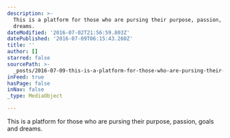 ```yaml
---
description: >-
  This is a platform for those who are pursing their purpose, passion, goals and
  dreams.
dateModified: '2016-07-02T21:56:59.803Z'
datePublished: '2016-07-09T06:15:43.260Z'
title: ''
author: []
starred: false
sourcePath: >-
  _posts/2016-07-09-this-is-a-platform-for-those-who-are-pursing-their-purpose.md
inFeed: true
hasPage: false
inNav: false
_type: MediaObject

---
```

This is a platform for those who are pursing their purpose, passion, goals and dreams.